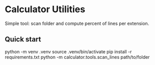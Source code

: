 # Calculator Utilities

Simple tool: scan folder and compute percent of lines per extension.

## Quick start

python -m venv .venv
source .venv/bin/activate
pip install -r requirements.txt
python -m calculator.tools.scan_lines path/to/folder
